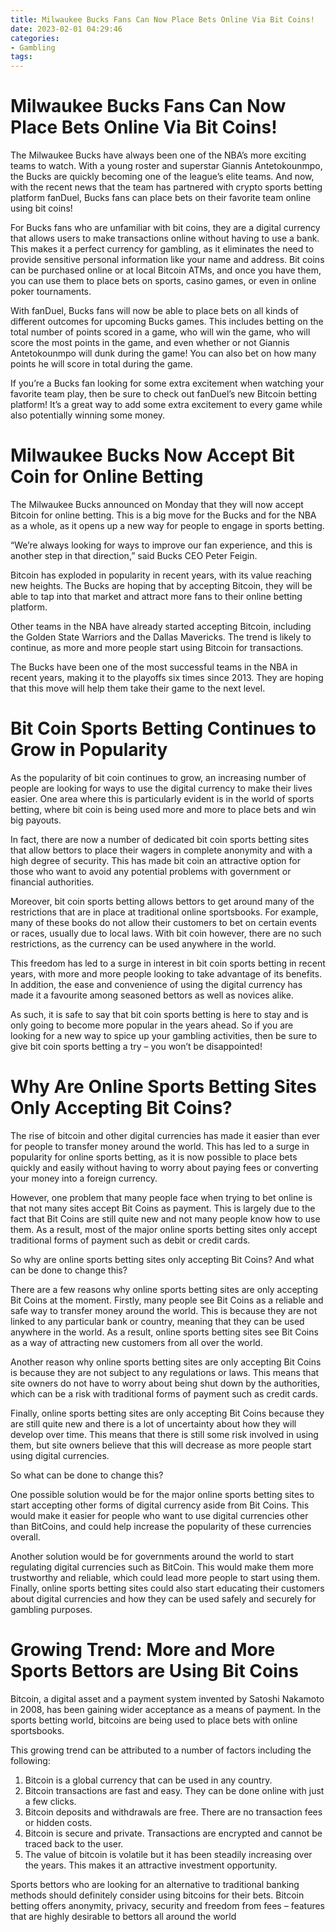 ```yaml
---
title: Milwaukee Bucks Fans Can Now Place Bets Online Via Bit Coins!
date: 2023-02-01 04:29:46
categories:
- Gambling
tags:
---
```



#  Milwaukee Bucks Fans Can Now Place Bets Online Via Bit Coins!

The Milwaukee Bucks have always been one of the NBA’s more exciting teams to watch. With a young roster and superstar Giannis Antetokounmpo, the Bucks are quickly becoming one of the league’s elite teams. And now, with the recent news that the team has partnered with crypto sports betting platform fanDuel, Bucks fans can place bets on their favorite team online using bit coins!

For Bucks fans who are unfamiliar with bit coins, they are a digital currency that allows users to make transactions online without having to use a bank. This makes it a perfect currency for gambling, as it eliminates the need to provide sensitive personal information like your name and address. Bit coins can be purchased online or at local Bitcoin ATMs, and once you have them, you can use them to place bets on sports, casino games, or even in online poker tournaments.

With fanDuel, Bucks fans will now be able to place bets on all kinds of different outcomes for upcoming Bucks games. This includes betting on the total number of points scored in a game, who will win the game, who will score the most points in the game, and even whether or not Giannis Antetokounmpo will dunk during the game! You can also bet on how many points he will score in total during the game.

If you’re a Bucks fan looking for some extra excitement when watching your favorite team play, then be sure to check out fanDuel’s new Bitcoin betting platform! It’s a great way to add some extra excitement to every game while also potentially winning some money.

#  Milwaukee Bucks Now Accept Bit Coin for Online Betting

The Milwaukee Bucks announced on Monday that they will now accept Bitcoin for online betting. This is a big move for the Bucks and for the NBA as a whole, as it opens up a new way for people to engage in sports betting.

“We’re always looking for ways to improve our fan experience, and this is another step in that direction,” said Bucks CEO Peter Feigin.

Bitcoin has exploded in popularity in recent years, with its value reaching new heights. The Bucks are hoping that by accepting Bitcoin, they will be able to tap into that market and attract more fans to their online betting platform.

Other teams in the NBA have already started accepting Bitcoin, including the Golden State Warriors and the Dallas Mavericks. The trend is likely to continue, as more and more people start using Bitcoin for transactions.

The Bucks have been one of the most successful teams in the NBA in recent years, making it to the playoffs six times since 2013. They are hoping that this move will help them take their game to the next level.

#  Bit Coin Sports Betting Continues to Grow in Popularity

As the popularity of bit coin continues to grow, an increasing number of people are looking for ways to use the digital currency to make their lives easier. One area where this is particularly evident is in the world of sports betting, where bit coin is being used more and more to place bets and win big payouts.

In fact, there are now a number of dedicated bit coin sports betting sites that allow bettors to place their wagers in complete anonymity and with a high degree of security. This has made bit coin an attractive option for those who want to avoid any potential problems with government or financial authorities.

Moreover, bit coin sports betting allows bettors to get around many of the restrictions that are in place at traditional online sportsbooks. For example, many of these books do not allow their customers to bet on certain events or races, usually due to local laws. With bit coin however, there are no such restrictions, as the currency can be used anywhere in the world.

This freedom has led to a surge in interest in bit coin sports betting in recent years, with more and more people looking to take advantage of its benefits. In addition, the ease and convenience of using the digital currency has made it a favourite among seasoned bettors as well as novices alike.

As such, it is safe to say that bit coin sports betting is here to stay and is only going to become more popular in the years ahead. So if you are looking for a new way to spice up your gambling activities, then be sure to give bit coin sports betting a try – you won’t be disappointed!

#  Why Are Online Sports Betting Sites Only Accepting Bit Coins?

The rise of bitcoin and other digital currencies has made it easier than ever for people to transfer money around the world. This has led to a surge in popularity for online sports betting, as it is now possible to place bets quickly and easily without having to worry about paying fees or converting your money into a foreign currency.

However, one problem that many people face when trying to bet online is that not many sites accept Bit Coins as payment. This is largely due to the fact that Bit Coins are still quite new and not many people know how to use them. As a result, most of the major online sports betting sites only accept traditional forms of payment such as debit or credit cards.

So why are online sports betting sites only accepting Bit Coins? And what can be done to change this?

There are a few reasons why online sports betting sites are only accepting Bit Coins at the moment. Firstly, many people see Bit Coins as a reliable and safe way to transfer money around the world. This is because they are not linked to any particular bank or country, meaning that they can be used anywhere in the world. As a result, online sports betting sites see Bit Coins as a way of attracting new customers from all over the world.

Another reason why online sports betting sites are only accepting Bit Coins is because they are not subject to any regulations or laws. This means that site owners do not have to worry about being shut down by the authorities, which can be a risk with traditional forms of payment such as credit cards.

Finally, online sports betting sites are only accepting Bit Coins because they are still quite new and there is a lot of uncertainty about how they will develop over time. This means that there is still some risk involved in using them, but site owners believe that this will decrease as more people start using digital currencies.

So what can be done to change this?

One possible solution would be for the major online sports betting sites to start accepting other forms of digital currency aside from Bit Coins. This would make it easier for people who want to use digital currencies other than BitCoins, and could help increase the popularity of these currencies overall.

Another solution would be for governments around the world to start regulating digital currencies such as BitCoin. This would make them more trustworthy and reliable, which could lead more people to start using them. Finally, online sports betting sites could also start educating their customers about digital currencies and how they can be used safely and securely for gambling purposes.

#  Growing Trend: More and More Sports Bettors are Using Bit Coins

Bitcoin, a digital asset and a payment system invented by Satoshi Nakamoto in 2008, has been gaining wider acceptance as a means of payment. In the sports betting world, bitcoins are being used to place bets with online sportsbooks.

This growing trend can be attributed to a number of factors including the following:

1. Bitcoin is a global currency that can be used in any country.
2. Bitcoin transactions are fast and easy. They can be done online with just a few clicks.
3. Bitcoin deposits and withdrawals are free. There are no transaction fees or hidden costs.
4. Bitcoin is secure and private. Transactions are encrypted and cannot be traced back to the user.
5. The value of bitcoin is volatile but it has been steadily increasing over the years. This makes it an attractive investment opportunity.

Sports bettors who are looking for an alternative to traditional banking methods should definitely consider using bitcoins for their bets. Bitcoin betting offers anonymity, privacy, security and freedom from fees – features that are highly desirable to bettors all around the world